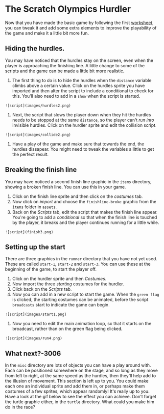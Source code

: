 # The Scratch Olympics Hurdler

Now that you have made the basic game by following the first [worksheet](worksheet.md), you can tweak it and add some extra elements to improve the playability of the game and make it a little bit more fun.

## Hiding the hurdles.

You may have noticed that the hurdles stay on the screen, even when the player is approaching the finishing line. A little change to some of the scripts and the game can be made a little bit more realistic.

1. The first thing to do is to hide the hurdles when the `distance` variable climbs above a certain value. Click on the hurdles sprite you have imported and then alter the script to include a conditional to check for this. You'll also need to add in a `show` when the script is started.

<!--
``` scratch
	when green flag clicked
	show
	go to x: [230] y:[-77]
	forever
	if <(distance) > [160]>
	hide
	if <(speed) > [1]>
	change x by [-10]
	wait <[1]/(speed)> secs
	if <(x position) < [-230]>
	go to x:[230] y:[-77]
```
-->

	![script](images/hurdles2.png)
	
1. Next, the script that slows the player down when they hit the hurdles needs to be stopped at the same `distance`, so the player can't _run into_ invisible hurdles. Click on the hurdler sprite and edit the collision script.

<!--
	``` scratch
	when green flag clicked
	forever
	if <(distance) > [160]>
	stop script
	if <<(jumping)=[False]>and<<(x position) > (([x position v] of [Sprite3 v])- [5])> and <(x position) < (([x position v] of [Sprite3 v]) + [5])>>>
	set [speed V] to [2]
	```
-->

	![script](images/collide2.png)

1. Have a play of the game and make sure that towards the end, the hurdles dissapear. You might need to tweak the variables a little to get the perfect result.

## Breaking the finish line

You may have noticed a second finish line graphic in the `items` directory, showing a broken finish line. You can use this in your game.

1. Click on the finish line sprite and then click on the *costumes* tab.
1. Now click on *import* and choose the `finishline-broke` graphic from the `items` folder in `assets`.
1. Back on the *Scripts* tab, edit the script that makes the finish line appear. You're going to add a _conditional_ so that when the finish line is touched by the player, it breaks and the player continues running for a little while.

<!--
	when green flag clicked
	forever
	switch costume to [finishline v]
	if <(dlstance) > [200]>
	show
	wait ([1]/(speed)) secs
	change x by [-10]
	end
	if <touching [Sprite2 v]?>
	switch costume to [finishline-broke v]
	end
	if <(distance) > [300]>
	stop [all]
-->

	![script](finish3.png)

## Setting up the start

There are three graphics in the `runner` directory that you have not yet used. These are called `start-1`, `start-2` and `start-3`. You can use these at the beginning of the game, to start the player off.

1. Click on the hurdler sprite and then *Costumes*.
1. Now import the three *starting* costumes for the hurdler.
1. Click back on the *Scripts* tab.
1. Now you can add in a new script to start the game. When the `green flag` is clicked, the starting costumes can be animated, before the script `broadcasts` start to indicate the game can begin.

<!--
``` scratch
when green flag clicked
switch costume to [start-1 v]
wait [1] secs
switch costume to [start-2 v]
wait [1] secs
switch costume to [start-3 v]
wait [0.5] secs
broadcast [start v]
```
-->
	![script](images/start1.png)

1. Now you need to edit the main animation loop, so that it starts on the broadcast, rather than on the green flag being clicked.

<!--
	``` scratch
	when I receive [start v]
	forever
	if <<(speed) > [0]>and<(jumping) = [False]>>
	switch to costume [run-1 v]
	wait ([1]/(speed)) secs
	switch to costume [run-2 v]
	wait ([1]/(speed)) secs
	switch to costume [run-3 v]
	wait ([1]/(speed)) secs
	switch to costume [run-4 v]
	wait ([1]/(speed)) secs
	```
-->	
	![script](images/run4.png)

## What next?-3006

In the `misc` directory are lots of objects you can have a play around with. Each can be positioned somewhere on the stage, and so long as they move from left to right, at the same speed as the hurdles, then they'll help add to the illusion of movement. This section is left up to you. You could make each one an individual sprite and add them in, or perhaps make them costumes of a few sprites, which appear randomly! It's really up to you. Have a look at the gif below to see the effect you can achieve. Don't forget the turtle graphic either, in the `turtle` directory. What could you make him do in the race?


